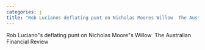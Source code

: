 ```yaml
---
categories: j
title: "Rob Lucianos deflating punt on Nicholas Moores Willow  The Australian Financial Review"
---
```

Rob Luciano"s deflating punt on Nicholas Moore"s Willow&nbsp;&nbsp;The Australian Financial Review